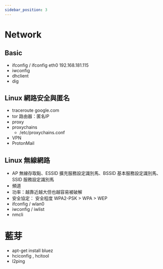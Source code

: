 ```yaml
---
sidebar_position: 3
---
```

# Network
## Basic
- ifconfig / ifconfig eth0 192.168.181.115
- iwconfig
- dhclient
- dig

## Linux 網路安全與匿名
- traceroute google.com
- tor 路由器：匿名IP
- proxy
- proxychains
    - /etc/proxychains.conf
- VPN
- ProtonMail

## Linux 無線網路
- AP 無線存取點、ESSID 擴充服務設定識別馬、BSSID 基本服務設定識別馬、SSID 服務設定識別馬
- 頻道
- 功率：越靠近越大但也越容易被破解
- 安全協定： 安全程度 WPA2-PSK > WPA > WEP
- ifconfig / wlan0
- iwconfig / iwlist
- nmcli

# 藍芽
- apt-get install bluez
- hciconfig , hcitool
- l2ping
